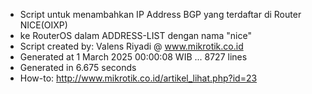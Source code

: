 - Script untuk menambahkan IP Address BGP yang terdaftar di Router NICE(OIXP)
- ke RouterOS dalam ADDRESS-LIST dengan nama "nice"
- Script created by: Valens Riyadi @ www.mikrotik.co.id
- Generated at 1 March 2025 00:00:08 WIB ... 8727 lines
- Generated in 6.675 seconds
- How-to: http://www.mikrotik.co.id/artikel_lihat.php?id=23
